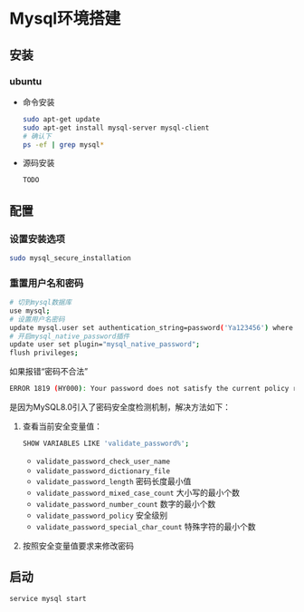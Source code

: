 # Mysql环境搭建



## 安装

### ubuntu

- 命令安装

  ```sh
  sudo apt-get update 
  sudo apt-get install mysql-server mysql-client
  # 确认下
  ps -ef | grep mysql*
  ```

- 源码安装

  ```sh
  TODO
  ```



## 配置

### 设置安装选项

```sh
sudo mysql_secure_installation
```

### 重置用户名和密码

```sh
# 切到mysql数据库
use mysql;
# 设置用户名密码
update mysql.user set authentication_string=password('Ya123456') where user='root' and Host='localhost';
# 开启mysql_native_password插件
update user set plugin="mysql_native_password";
flush privileges;
```

如果报错“密码不合法”

```sh
ERROR 1819 (HY000): Your password does not satisfy the current policy requirements;
```

是因为MySQL8.0引入了密码安全度检测机制，解决方法如下：

1. 查看当前安全变量值：

   ```sh
   SHOW VARIABLES LIKE 'validate_password%';
   ```

   - `validate_password_check_user_name`
   - `validate_password_dictionary_file`
   - `validate_password_length` 密码长度最小值
   - `validate_password_mixed_case_count` 大小写的最小个数
   - `validate_password_number_count` 数字的最小个数
   - `validate_password_policy` 安全级别
   - `validate_password_special_char_count` 特殊字符的最小个数
   
2. 按照安全变量值要求来修改密码



## 启动

```sh
service mysql start
```



  

